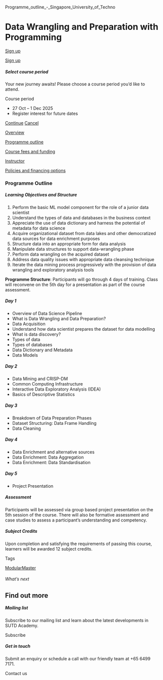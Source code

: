 Programme_outline_-_Singapore_University_of_Techno



Data Wrangling and Preparation with Programming
===============================================

[Sign up](#popup-masthead)

[Sign up](#popup-masthead)

##### Select course period

Your new journey awaits! Please choose a course period you’d like to attend.

Course period

* 27 Oct – 1 Dec 2025
* Register interest for future dates

[Continue](#)
[Cancel](#)

[Overview](/course/data-wrangling-and-preparation-with-programming/#tabs)

[Programme outline](/course/data-wrangling-and-preparation-with-programming/programme-outline/#tabs)

[Course fees and funding](/course/data-wrangling-and-preparation-with-programming/course-fees-and-funding/#tabs)

[Instructor](/course/data-wrangling-and-preparation-with-programming/instructor/#tabs)

[Policies and financing options](/course/data-wrangling-and-preparation-with-programming/policies-and-financing-options/#tabs)

### Programme Outline

##### **Learning Objectives and Structure**

1. Perform the basic ML model component for the role of a junior data scientist
2. Understand the types of data and databases in the business context
3. Appreciate the use of data dictionary and harness the potential of metadata for data science
4. Acquire organizational dataset from data lakes and other democratized data sources for data enrichment purposes
5. Structure data into an appropriate form for data analysis
6. Manipulate data structures to support data-wrangling phase
7. Perform data wrangling on the acquired dataset
8. Address data quality issues with appropriate data cleansing technique
9. Iterate the data mining process progressively with the provision of data wrangling and exploratory analysis tools

**Programme Structure**: Participants will go through 4 days of training. Class will reconvene on the 5th day for a presentation as part of the course assessment.

##### Day 1

* Overview of Data Science Pipeline
* What is Data Wrangling and Data Preparation?
* Data Acquisition
* Understand how data scientist prepares the dataset for data modelling
* What is data discovery?
* Types of data
* Types of databases
* Data Dictionary and Metadata
* Data Models

##### Day 2

* Data Mining and CRISP-DM
* Common Computing Infrastructure
* Interactive Data Exploratory Analysis (IDEA)
* Basics of Descriptive Statistics

##### Day 3

* Breakdown of Data Preparation Phases
* Dataset Structuring: Data Frame Handling
* Data Cleaning

##### Day 4

* Data Enrichment and alternative sources
* Data Enrichment: Data Aggregation
* Data Enrichment: Data Standardisation

##### Day 5

* Project Presentation

##### Assessment

Participants will be assessed via group based project presentation on the 5th session of the course. There will also be formative assessment and case studies to assess a participant’s understanding and competency.

##### **Subject Credits**

Upon completion and satisfying the requirements of passing this course, learners will be awarded 12 subject credits.

Tags

[ModularMaster](/admissions/academy/courses-and-modules/?academy-type-course=792)

###### What’s next

Find out more
-------------

##### Mailing list

Subscribe to our mailing list and learn about the latest developments in SUTD Academy.

Subscribe

##### Get in touch

Submit an enquiry or schedule a call with our friendly team at +65 6499 7171.

Contact us

